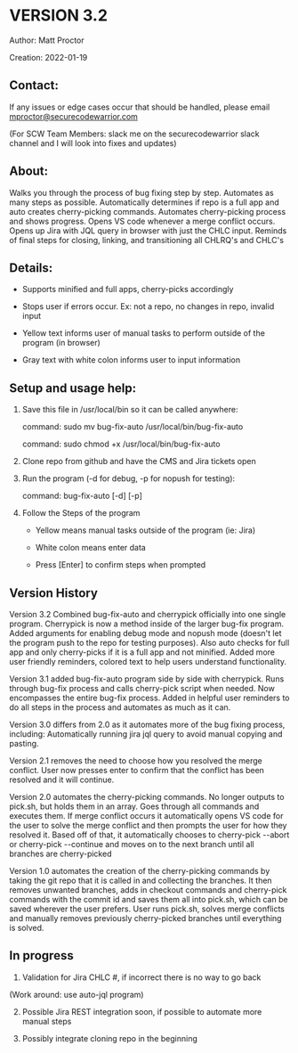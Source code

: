 # VERSION 3.2

Author: Matt Proctor

Creation: 2022-01-19

## Contact:
If any issues or edge cases occur that should be handled, please email mproctor@securecodewarrior.com

(For SCW Team Members: slack me on the securecodewarrior slack channel and I will look into fixes and updates)

## About:
Walks you through the process of bug fixing step by step. Automates as many steps as possible.
Automatically determines if repo is a full app and auto creates cherry-picking commands.
Automates cherry-picking process and shows progress. Opens VS code whenever a merge conflict
occurs. Opens up Jira with JQL query in browser with just the CHLC input. Reminds of final
steps for closing, linking, and transitioning all CHLRQ's and CHLC's

## Details:
- Supports minified and full apps, cherry-picks accordingly

- Stops user if errors occur. Ex: not a repo, no changes in repo, invalid input

- Yellow text informs user of manual tasks to perform outside of the program (in browser)

- Gray text with white colon informs user to input information

## Setup and usage help:
1. Save this file in /usr/local/bin so it can be called anywhere:

	command: sudo mv bug-fix-auto /usr/local/bin/bug-fix-auto

	command: sudo chmod +x /usr/local/bin/bug-fix-auto

2. Clone repo from github and have the CMS and Jira tickets open
3. Run the program (-d for debug, -p for nopush for testing):

	command: bug-fix-auto [-d] [-p]

4. Follow the Steps of the program

	- Yellow means manual tasks outside of the program (ie: Jira)

	- White colon means enter data

	- Press [Enter] to confirm steps when prompted

## Version History
Version 3.2 Combined bug-fix-auto and cherrypick officially into one single program.
	Cherrypick is now a method inside of the larger bug-fix program. Added arguments
	for enabling debug mode and nopush mode (doesn't let the program push to the repo
	for testing purposes). Also auto checks for full app and only cherry-picks if it
	is a full app and not minified. Added more user friendly reminders, colored text
	to help users understand functionality.

Version 3.1 added bug-fix-auto program side by side with cherrypick. Runs through bug-fix
	process and calls cherry-pick script when needed. Now encompasses the entire
	bug-fix process. Added in helpful user reminders to do all steps in the process
	and automates as much as it can.

Version 3.0 differs from 2.0 as it automates more of the bug fixing process, including:
        Automatically running jira jql query to avoid manual copying and pasting.

Version 2.1 removes the need to choose how you resolved the merge conflict. User now
	presses enter to confirm that the conflict has been resolved and it will continue.

Version 2.0 automates the cherry-picking commands. No longer outputs to pick.sh, but holds
	them in an array. Goes through all commands and executes them. If merge conflict
	occurs it automatically opens VS code for the user to solve the merge conflict and
	then prompts the user for how they resolved it. Based off of that, it automatically
	chooses to cherry-pick --abort or cherry-pick --continue and moves on to the next
	branch until all branches are cherry-picked
	
Version 1.0 automates the creation of the cherry-picking commands by taking the git repo
	that it is called in and collecting the branches. It then removes unwanted branches,
	adds in checkout commands and cherry-pick commands with the commit id and saves them
	all into pick.sh, which can be saved wherever the user prefers. User runs pick.sh,
	solves merge conflicts and manually removes previously cherry-picked branches until
	everything is solved.

## In progress
1. Validation for Jira CHLC #, if incorrect there is no way to go back

(Work around: use auto-jql program)

2. Possible Jira REST integration soon, if possible to automate more manual steps

3. Possibly integrate cloning repo in the beginning
